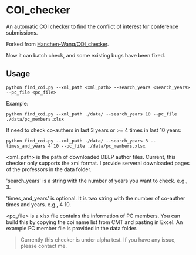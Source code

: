 # COI_checker
An automatic COI checker to find the conflict of interest for conference submissions.

Forked from [Hanchen-Wang/COI_checker](https://github.com/Hanchen-Wang/COI_checker).

Now it can batch check, and some existing bugs have been fixed.

## Usage

```
python find_coi.py --xml_path <xml_path> --search_years <search_years> --pc_file <pc_file>
```
Example:
```
python find_coi.py --xml_path ./data/ --search_years 10 --pc_file ./data/pc_members.xlsx
```

If need to check co-authers in last 3 years or >= 4 times in last 10 years:
```
python find_coi.py --xml_path ./data/ --search_years 3 --times_and_years 4 10 --pc_file ./data/pc_members.xlsx
```

<xml_path> is the path of downloaded DBLP author files. Current, this checker only supports the xml format. I provide serveral downloaded pages of the professors in the data folder.

'search_years' is a string with the number of years you want to check. e.g., 3.

'times_and_years' is optional. It is two string with the number of co-auther times and years. e.g., 4 10.
 
<pc_file> is a xlsx file contains the information of PC members. You can build this by copying the coi name list from CMT and pasting in Excel. An example PC member file is provided in the data folder.

> Currently this checker is under alpha test. If you have any issue, please contact me.

